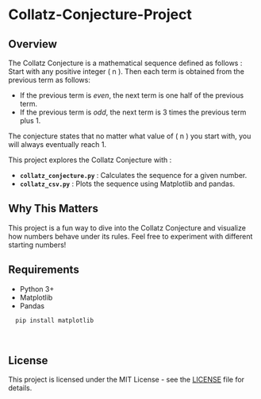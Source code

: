 # Collatz-Conjecture-Project

## Overview

The Collatz Conjecture is a mathematical sequence defined as follows : Start with any positive integer \( n \). Then each term is obtained from the previous term as follows:

- If the previous term is *even*, the next term is one half of the previous term.
- If the previous term is *odd*, the next term is 3 times the previous term plus 1.

The conjecture states that no matter what value of \( n \) you start with, you will always eventually reach 1.

This project explores the Collatz Conjecture with :
- **`collatz_conjecture.py`** : Calculates the sequence for a given number.
- **`collatz_csv.py`** : Plots the sequence using Matplotlib and pandas.


## Why This Matters
This project is a fun way to dive into the Collatz Conjecture and visualize how numbers behave under its rules. Feel free to experiment with different starting numbers!

## Requirements
- Python 3+
- Matplotlib
- Pandas

```bash
  pip install matplotlib
```
  
## License
This project is licensed under the MIT License - see the [LICENSE](LICENSE) file for details.